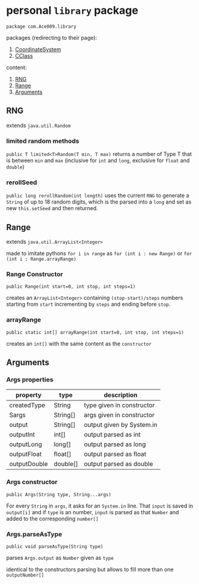 # personal `library` package
`package com.Ace009.library`

packages (redirecting to their page):

1. [CoordinateSystem](https://github.com/Zapdos333/Java-Playground/tree/main/com/Ace009/library/CoordinateSystem)
2. [CClass](https://github.com/Zapdos333/Java-Playground/tree/main/com/Ace009/library/CClass)

content:

1. [RNG](https://github.com/Zapdos333/Java-Playground/tree/main/com/Ace009/library#rng)
2. [Range](https://github.com/Zapdos333/Java-Playground/tree/main/com/Ace009/library#range)
3. [Arguments](https://github.com/Zapdos333/Java-Playground/tree/main/com/Ace009/library#arguments)

## RNG

extends `java.util.Random`

### limited random methods

`public T limited<T>Random(T min, T max)` returns a number of Type T that is between `min` and `max` (inclusive for `int` and `long`, exclusive for `float` and `double`)

### rerollSeed

`public long rerollRandom(int length)` uses the current `RNG` to generate a `String` of up to 18 random digits, which is the parsed into a `long` and set as new `this.setSeed` and then returned.

## Range

extends `java.util.ArrayList<Integer>`

made to imitate pythons `for i in range` as `for (int i : new Range)` or `for (int i : Range.arrayRange)`

### Range Constructor
`public Range(int start=0, int stop, int steps=1)`

creates an `ArrayList<Integer>` containing `(stop-start)/steps` numbers starting from `start`
incrementing by `steps` and ending before `stop`.

### arrayRange
`public static int[] arrayRange(int start=0, int stop, int steps=1)`

creates an `int[]` with the same content as the `constructor`

## Arguments

### Args properties
|property|type|description|
|----------|----------|----------|
|createdType|String|type given in constructor|
|Sargs|String[]|args given in constructor|
|output|String[]|output given by System.in|
|outputInt|int[]|output parsed as int|
|outputLong|long[]|output parsed as long|
|outputFloat|float[]|output parsed as float|
|outputDouble|double[]|output parsed as double|

### Args constructor
`public Args(String type, String...args)`

For every `String` in `args`, it asks for an `System.in` line.
That `input` is saved in `output[i]` and if `type` is an number,
`input` is parsed as that `Number` and added to the corresponding `number[]`

### Args.parseAsType
`public void parseAsType(String type)`

parses `Args.output` as `Number` given as `type`

identical to the constructors parsing but allows to fill more than one `outputNumber[]`
